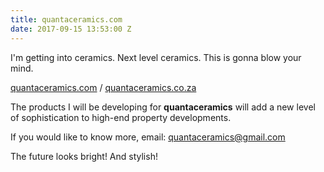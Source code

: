 ```yaml
---
title: quantaceramics.com
date: 2017-09-15 13:53:00 Z
---
```


I'm getting into ceramics. Next level ceramics.
This is gonna blow your mind.

[quantaceramics.com](https://quantaceramics.com) / [quantaceramics.co.za](https://quantaceramics.co.za)

The products I will be developing for **quantaceramics** will add a new level of sophistication to high-end property developments. 

If you would like to know more, email: [quantaceramics@gmail.com](mailto:quantaceramics@gmail.com)

The future looks bright! And stylish!
